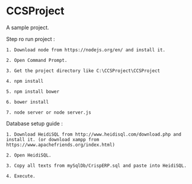 # CCSProject
A sample project.

Step ro run project :

    1. Download node from https://nodejs.org/en/ and install it.

    2. Open Command Prompt.

    3. Get the project directory like C:\CCSProject\CCSProject

    4. npm install

    5. npm install bower

    6. bower install

    7. node server or node server.js


Database setup guide :

    1. Download HeidiSQL from http://www.heidisql.com/download.php and install it. (or download xampp from https://www.apachefriends.org/index.html)

    2. Open HeidiSQL.

    3. Copy all texts from mySqlDb/CrispERP.sql and paste into HeidiSQL.

    4. Execute.

